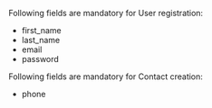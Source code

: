 Following fields are mandatory for User registration:
* first_name
* last_name
* email
* password

Following fields are mandatory for Contact creation:
* phone
